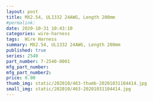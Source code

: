 ```yaml
---
layout: post
title: MX2.54, UL1332 24AWG, Length 200mm
#permalink: 
date: 2020-10-31 10:43:10
categories: wire-harness
tags:  Wire Harness
summary: MX2.54, UL1332 24AWG, Length 200mm
published: true 
series: 2540
part_number: 7-2540-0001
mfg_part_number: 
mfg_part_number2: 
price: 0.00
thumb_img: static/202010/463-thumb-20201031104414.jpg
small_img: static/202010/463-20201031104414.jpg
---
```



